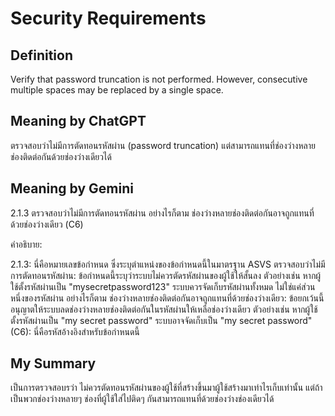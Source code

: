 # Security Requirements

## Definition

Verify that password truncation is not performed. However, consecutive multiple spaces may be replaced by a single space.

## Meaning by ChatGPT

ตรวจสอบว่าไม่มีการตัดทอนรหัสผ่าน (password truncation) แต่สามารถแทนที่ช่องว่างหลายช่องติดต่อกันด้วยช่องว่างเดียวได้

## Meaning by Gemini

2.1.3 ตรวจสอบว่าไม่มีการตัดทอนรหัสผ่าน อย่างไรก็ตาม ช่องว่างหลายช่องติดต่อกันอาจถูกแทนที่ด้วยช่องว่างเดียว (C6)

คำอธิบาย:

2.1.3: นี่คือหมายเลขข้อกำหนด ซึ่งระบุตำแหน่งของข้อกำหนดนี้ในมาตรฐาน ASVS
ตรวจสอบว่าไม่มีการตัดทอนรหัสผ่าน: ข้อกำหนดนี้ระบุว่าระบบไม่ควรตัดรหัสผ่านของผู้ใช้ให้สั้นลง ตัวอย่างเช่น หากผู้ใช้ตั้งรหัสผ่านเป็น "mysecretpassword123" ระบบควรจัดเก็บรหัสผ่านทั้งหมด ไม่ใช่แค่ส่วนหนึ่งของรหัสผ่าน
อย่างไรก็ตาม ช่องว่างหลายช่องติดต่อกันอาจถูกแทนที่ด้วยช่องว่างเดียว: ข้อยกเว้นนี้อนุญาตให้ระบบลดช่องว่างหลายช่องติดต่อกันในรหัสผ่านให้เหลือช่องว่างเดียว ตัวอย่างเช่น หากผู้ใช้ตั้งรหัสผ่านเป็น "my secret password" ระบบอาจจัดเก็บเป็น "my secret password"
(C6): นี่คือรหัสอ้างอิงสำหรับข้อกำหนดนี้

## My Summary

เป็นการตรวจสอบรว่า ไม่ควรตัดทอนรหัสผ่านของผู้ใช้ที่สร้างขึ้นมาผู้ใช้สร้างมาเท่าไรเก็บเท่านั้น แต่ถ้าเป็นพวกช่องว่างหลายๆ ช่องที่ผู้ใช้ใส่ไปติดๆ กันสามารถแทนที่ด้วยช่องว่างช่องเดียวได้ 

